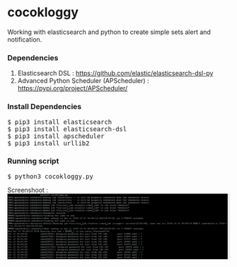 # cocokloggy
Working with elasticsearch and python to create simple sets alert and notification.

### Dependencies 
1. Elasticsearch DSL :  https://github.com/elastic/elasticsearch-dsl-py
2. Advanced Python Scheduler (APScheduler) : https://pypi.org/project/APScheduler/

### Install Dependencies
<pre>
$ pip3 install elasticsearch
$ pip3 install elasticsearch-dsl
$ pip3 install apscheduler
$ pip3 install urllib2
</pre>
### Running script
<pre>$ python3 cocokloggy.py</pre>
Screenshoot :
![Screenshoot](https://raw.githubusercontent.com/jonitampan/cocokloggy/master/cocokloggy1.png)
